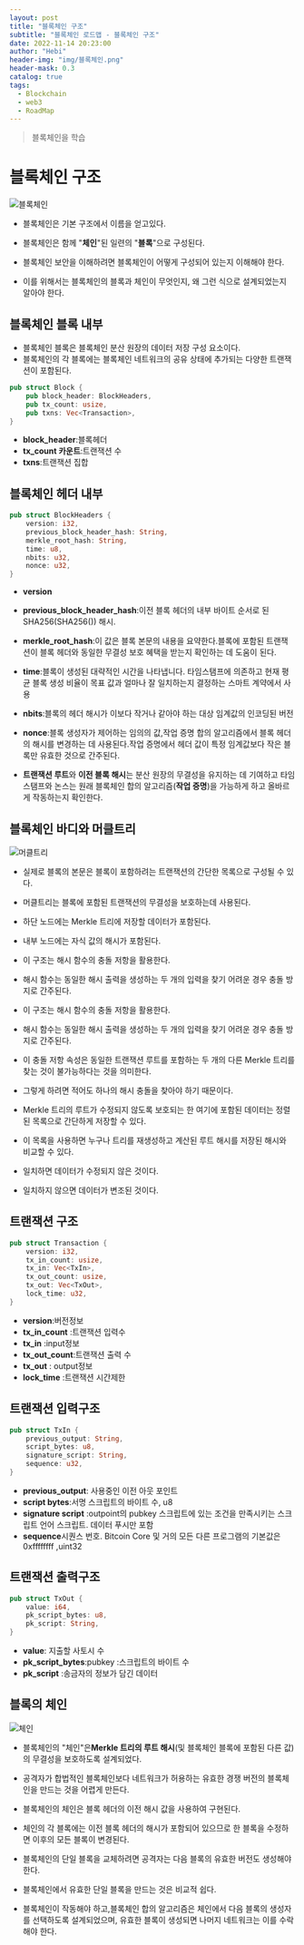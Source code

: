 ```yaml
---
layout: post
title: "블록체인 구조"
subtitle: "블록체인 로드맵 - 블록체인 구조"
date: 2022-11-14 20:23:00
author: "Hebi"
header-img: "img/블록체인.png"
header-mask: 0.3
catalog: true
tags:
  - Blockchain
  - web3
  - RoadMap
---
```


> 블록체인을 학습

# 블록체인 구조

![블록체인](https://user-images.githubusercontent.com/88940298/194268577-489f8a7a-7407-451a-aca1-cd3b1482be45.jpeg)

- 블록체인은 기본 구조에서 이름을 얻고있다.
- 블록체인은 함께 "**체인**"된 일련의 "**블록**"으로 구성된다.

- 블록체인 보안을 이해하려면 블록체인이 어떻게 구성되어 있는지 이해해야 한다.
- 이를 위해서는 블록체인의 블록과 체인이 무엇인지, 왜 그런 식으로 설계되었는지 알아야 한다.

## 블록체인 블록 내부

- 블록체인 블록은 블록체인 분산 원장의 데이터 저장 구성 요소이다.
- 블록체인의 각 블록에는 블록체인 네트워크의 공유 상태에 추가되는 다양한 트랜잭션이 포함된다.

```rs
pub struct Block {
    pub block_header: BlockHeaders,
    pub tx_count: usize,
    pub txns: Vec<Transaction>,
}
```

- **block_header**:블록헤더
- **tx_count 카운트**:트랜잭션 수
- **txns**:트랜잭션 집합

## 블록체인 헤더 내부

```rs
pub struct BlockHeaders {
    version: i32,
    previous_block_header_hash: String,
    merkle_root_hash: String,
    time: u8,
    nbits: u32,
    nonce: u32,
}
```

- **version**
- **previous_block_header_hash**:이전 블록 헤더의 내부 바이트 순서로 된 SHA256(SHA256()) 해시.
- **merkle_root_hash**:이 값은 블록 본문의 내용을 요약한다.블록에 포함된 트랜잭션이 블록 헤더와 동일한 무결성 보호 혜택을 받는지 확인하는 데 도움이 된다.
- **time**:블록이 생성된 대략적인 시간을 나타냅니다. 타임스탬프에 의존하고 현재 평균 블록 생성 비율이 목표 값과 얼마나 잘 일치하는지 결정하는 스마트 계약에서 사용
- **nbits**:블록의 헤더 해시가 이보다 작거나 같아야 하는 대상 임계값의 인코딩된 버전
- **nonce**:블록 생성자가 제어하는 ​​임의의 값,작업 증명 합의 알고리즘에서 블록 헤더의 해시를 변경하는 데 사용된다.작업 증명에서 헤더 값이 특정 임계값보다 작은 블록만 유효한 것으로 간주된다.

- **트랜잭션 루트**와 **이전 블록 해시**는 분산 원장의 무결성을 유지하는 데 기여하고 타임스탬프와 논스는 원래 블록체인 합의 알고리즘(**작업 증명**)을 가능하게 하고 올바르게 작동하는지 확인한다.

## 블록체인 바디와 머클트리

![머클트리](https://user-images.githubusercontent.com/88940298/194268535-283fcf24-6c15-4ee4-ac8a-09c234e0e2be.png)

- 실제로 블록의 본문은 블록이 포함하려는 트랜잭션의 간단한 목록으로 구성될 수 있다.
- 머클트리는 블록에 포함된 트랜잭션의 무결성을 보호하는데 사용된다.
- 하단 노드에는 Merkle 트리에 저장할 데이터가 포함된다.

- 내부 노드에는 자식 값의 해시가 포함된다.
- 이 구조는 해시 함수의 충돌 저항을 활용한다.
- 해시 함수는 동일한 해시 출력을 생성하는 두 개의 입력을 찾기 어려운 경우 충돌 방지로 간주된다.
- 이 구조는 해시 함수의 충돌 저항을 활용한다.
- 해시 함수는 동일한 해시 출력을 생성하는 두 개의 입력을 찾기 어려운 경우 충돌 방지로 간주된다.

- 이 충돌 저항 속성은 동일한 트랜잭션 루트를 포함하는 두 개의 다른 Merkle 트리를 찾는 것이 불가능하다는 것을 의미한다.
- 그렇게 하려면 적어도 하나의 해시 충돌을 찾아야 하기 때문이다.
- Merkle 트리의 루트가 수정되지 않도록 보호되는 한 여기에 포함된 데이터는 정렬된 목록으로 간단하게 저장할 수 있다.

- 이 목록을 사용하면 누구나 트리를 재생성하고 계산된 루트 해시를 저장된 해시와 비교할 수 있다.
- 일치하면 데이터가 수정되지 않은 것이다.
- 일치하지 않으면 데이터가 변조된 것이다.

## 트랜잭션 구조

```rs
pub struct Transaction {
    version: i32,
    tx_in_count: usize,
    tx_in: Vec<TxIn>,
    tx_out_count: usize,
    tx_out: Vec<TxOut>,
    lock_time: u32,
}
```

- **version**:버전정보
- **tx_in_count** :트랜잭션 입력수
- **tx_in** :input정보
- **tx_out_count**:트랜잭션 출력 수
- **tx_out** : output정보
- **lock_time** :트랜잭션 시간제한

## 트랜잭션 입력구조

```rs
pub struct TxIn {
    previous_output: String,
    script_bytes: u8,
    signature_script: String,
    sequence: u32,
}
```

- **previous_output**: 사용중인 이전 아웃 포인트
- **script bytes**:서명 스크립트의 바이트 수, u8
- **signature script** :outpoint의 pubkey 스크립트에 있는 조건을 만족시키는 스크립트 언어 스크립트. 데이터 푸시만 포함
- **sequence**시퀀스 번호. Bitcoin Core 및 거의 모든 다른 프로그램의 기본값은 0xffffffff ,uint32

## 트랜잭션 출력구조

```rs
pub struct TxOut {
    value: i64,
    pk_script_bytes: u8,
    pk_script: String,
}
```

- **value**: 지출할 사토시 수
- **pk_script_bytes**:pubkey :스크립트의 바이트 수
- **pk_script** :송금자의 정보가 담긴 데이터

## 블록의 체인

![체인](https://user-images.githubusercontent.com/88940298/194268650-33602eed-b351-4721-b5b5-d9e90bfdb6ad.jpeg)

- 블록체인의 "체인"은**Merkle 트리의 루트 해시**(및 블록체인 블록에 포함된 다른 값)의 무결성을 보호하도록 설계되었다.

- 공격자가 합법적인 블록체인보다 네트워크가 허용하는 유효한 경쟁 버전의 블록체인을 만드는 것을 어렵게 만든다.
- 블록체인의 체인은 블록 헤더의 이전 해시 값을 사용하여 구현된다.
- 체인의 각 블록에는 이전 블록 헤더의 해시가 포함되어 있으므로 한 블록을 수정하면 이후의 모든 블록이 변경된다.
- 블록체인의 단일 블록을 교체하려면 공격자는 다음 블록의 유효한 버전도 생성해야 한다.

- 블록체인에서 유효한 단일 블록을 만드는 것은 비교적 쉽다.
- 블록체인이 작동해야 하고,블록체인 합의 알고리즘은 체인에서 다음 블록의 생성자를 선택하도록 설계되었으며, 유효한 블록이 생성되면 나머지 네트워크는 이를 수락해야 한다.
